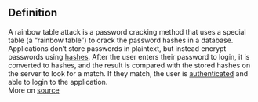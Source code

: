 ## Definition

A rainbow table attack is a password cracking method that uses a special table (a “rainbow table”) to crack the password hashes in a database. Applications don’t store passwords in plaintext, but instead encrypt passwords using [hashes](hash.md). After the user enters their password to login, it is converted to hashes, and the result is compared with the stored hashes on the server to look for a match. If they match, the user is [authenticated](authentic.md) and able to login to the application. \
More on [source](https://www.beyondidentity.com/glossary/rainbow-table-attack)
